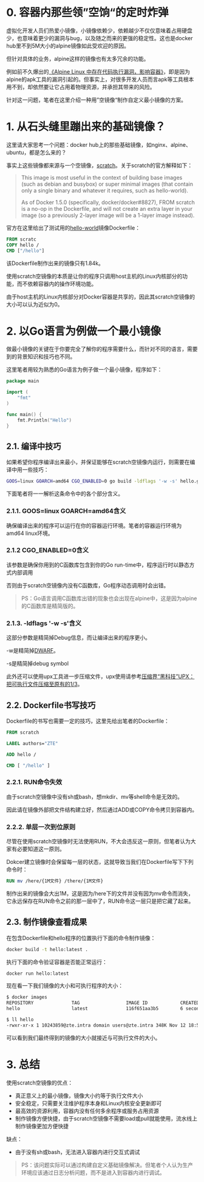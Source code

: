 # 0. 容器内那些领”空饷“的定时炸弹

虚拟化开发人员们热爱小镜像，小镜像依赖少，依赖越少不仅仅意味着占用硬盘少，也意味着更少的漏洞与bug，以及随之而来的更强的稳定性。这也是docker hub里不到5M大小的alpine镜像如此受欢迎的原因。

但针对具体的业务，alpine这样的镜像也有太多冗余的功能。

例如前不久爆出的[《Alpine Linux 中存在代码执行漏洞，影响容器》](http://wemedia.ifeng.com/79023861/wemedia.shtml)，即是因为alpine的apk工具的漏洞引起的。但事实上，对很多开发人员而言apk等工具根本用不到，却依然要让它占用着物理资源，并承担其带来的风险。

针对这一问题，笔者在这里介绍一种用”空镜像“制作自定义最小镜像的方案。

# 1. 从石头缝里蹦出来的基础镜像？

这里请大家思考一个问题：docker hub上的那些基础镜像，如nginx、alpine、ubuntu，都是怎么来的？

事实上这些镜像都来源与一个空镜像，[scratch](https://docs.docker.com/samples/library/scratch/)。关于scratch的官方解释如下：

> This image is most useful in the context of building base images (such as debian and busybox) or super minimal images (that contain only a single binary and whatever it requires, such as hello-world).
>
> As of Docker 1.5.0 (specifically, docker/docker#8827), FROM scratch is a no-op in the Dockerfile, and will not create an extra layer in your image (so a previously 2-layer image will be a 1-layer image instead).

官方在这里给出了测试用的[hello-world](https://hub.docker.com/_/hello-world/)镜像Dockerfile：

```dockerfile
FROM scratc
COPY hello /
CMD ["/hello"]
```

该Dockerfile制作出来的镜像只有1.84k。

使用scratch空镜像的本质是让你的程序只调用host主机的Linux内核部分的功能，而不依赖容器内的操作环境功能。

由于host主机的Linux内核部分对Docker容器是共享的，因此其scratch空镜像的大小可以认为近似为0。

# 2. 以Go语言为例做一个最小镜像

做最小镜像的关键在于你要完全了解你的程序需要什么，而针对不同的语言，需要到的背景知识和技巧也不同。

这里笔者用较为熟悉的Go语言为例子做一个最小镜像，程序如下：

```go
package main

import (
	"fmt"
)

func main() {
	fmt.Println("Hello")
}
```

## 2.1. 编译中技巧

如果希望你程序编译出来最小，并保证能够在scratch空镜像内运行，则需要在编译中用一些技巧：

```sh
GOOS=linux GOARCH=amd64 CGO_ENABLED=0 go build -ldflags '-w -s' hello.go
```

下面笔者将一一解析这条命令中的各个部分含义。

### 2.1.1. GOOS=linux GOARCH=amd64含义

确保编译出来的程序可以运行在你的容器运行环境。笔者的容器运行环境为amd64 linux环境。

### 2.1.2 CGO_ENABLED=0含义

该参数是确保你用到的C函数库包含到你的Go run-time中，程序运行时以静态方式内部调用

否则由于scratch空镜像内没有C函数库，Go程序动态调用时会出错。

> PS：Go语言调用C函数库出错的现象也会出现在alpine中，这是因为alpine的C函数库是精简版的。

### 2.1.3. -ldflags '-w -s'含义

这部分参数是精简掉Debug信息，而让编译出来的程序更小。

-w是精简掉[DWARF](http://www.dwarfstd.org/)。

-s是精简掉debug symbol

此外还可以使用upx工具进一步压缩文件，upx使用请参考[压缩界“黑科技”UPX：把可执行文件压缩至原有的1/3](https://dev.zte.com.cn/topic/#/52859?bbslist)。

## 2.2. Dockerfile书写技巧

Dockerfile的书写也需要一定的技巧，这里先给出笔者的Dockerfile：

```dockerfile
FROM scratch

LABEL authors="ZTE"

ADD hello /

CMD [ "/hello" ]
```

### 2.2.1. RUN命令失效

由于scratch空镜像中没有sh或bash，想mkdir、mv等shell命令是无效的。

因此请在镜像外部把文件结构建立好，然后通过ADD或COPY命令拷贝到容器内。

### 2.2.2. 单层一次到位原则

尽管在使用scratch空镜像时无法使用RUN，不大会违反这一原则，但笔者认为大家有必要知道这一原则。

Dokcer建立镜像时会保留每一层的状态，这就导致当我们在Dockerfile写下下列命令时：

```dockerfile
RUN mv /here/{1M文件} /there/{1M文件}
```

制作出来的镜像会大出1M，这是因为/here下的文件并没有因为mv命令而消失，它永远保存在RUN命令之前的那一层中了，RUN命令这一层只是把它藏了起来。

## 2.3. 制作镜像查看成果

在包含Dockerfile和hello程序的位置执行下面的命令制作镜像：

```sh
docker build -t hello:latest .
```

执行下面的命令验证容器是否能正常运行：

```sh
docker run hello:latest
```

现在看一下我们镜像的大小和可执行程序的大小：

```sh
$ docker images
REPOSITORY              TAG                 IMAGE ID            CREATED             SIZE
hello                   latest              116f651aa3b5        6 seconds ago       356.2 kB

$ ll hello
-rwxr-xr-x 1 10243859@zte.intra domain users@zte.intra 348K Nov 12 18:51 hello
```

可以看到我们最终得到的镜像的大小就接近与可执行文件的大小。

# 3. 总结

使用scratch空镜像的优点：

- 真正意义上的最小镜像，镜像大小约等于执行文件大小
- 安全稳定，只需要关注维护程序本身和Linux内核安全更新即可
- 最高效的资源利用，容器内没有任何多余程序或服务占用资源
- 制作镜像方便快捷，由于scratch空镜像不需要load或pull就能使用，流水线上制作镜像更加方便快捷

缺点：
- 由于没有sh或bash，无法进入容器内进行交互式调试

> PS：该问题实际可以通过构建自定义基础镜像解决。但笔者个人认为生产环境应该通过日志分析问题，而不是进入到容器内进行调试。
